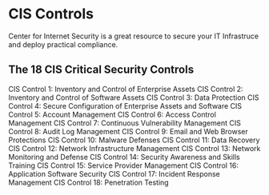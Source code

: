 CIS Controls
===============

Center for Internet Security is a great resource to secure your IT Infrastruce and deploy practical compliance. 

The 18 CIS Critical Security Controls
--------------------------------------
 
   CIS Control 1: Inventory and Control of Enterprise Assets
   CIS Control 2: Inventory and Control of Software Assets
   CIS Control 3: Data Protection
   CIS Control 4: Secure Configuration of Enterprise Assets and Software 
   CIS Control 5: Account Management
   CIS Control 6: Access Control Management
   CIS Control 7: Continuous Vulnerability Management
   CIS Control 8: Audit Log Management
   CIS Control 9: Email and Web Browser Protections
   CIS Control 10: Malware Defenses
   CIS Control 11: Data Recovery
   CIS Control 12: Network Infrastructure Management
   CIS Control 13: Network Monitoring and Defense 
   CIS Control 14: Security Awareness and Skills Training
   CIS Control 15: Service Provider Management
   CIS Control 16: Application Software Security
   CIS Control 17: Incident Response Management 
   CIS Control 18: Penetration Testing
